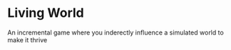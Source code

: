 # Living World

An incremental game where you inderectly influence a simulated world to make it thrive
